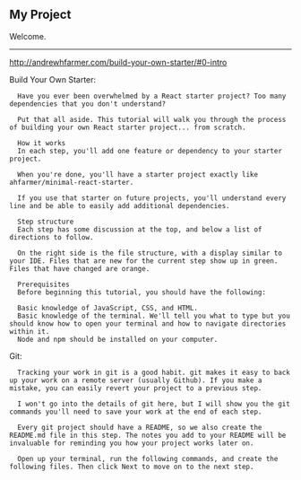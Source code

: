 My Project
---

Welcome.







_______________________________________________________________________________

http://andrewhfarmer.com/build-your-own-starter/#0-intro

Build Your Own Starter:

      Have you ever been overwhelmed by a React starter project? Too many dependencies that you don't understand?

      Put that all aside. This tutorial will walk you through the process of building your own React starter project... from scratch.

      How it works
      In each step, you'll add one feature or dependency to your starter project.

      When you're done, you'll have a starter project exactly like ahfarmer/minimal-react-starter.

      If you use that starter on future projects, you'll understand every line and be able to easily add additional dependencies.

      Step structure
      Each step has some discussion at the top, and below a list of directions to follow.

      On the right side is the file structure, with a display similar to your IDE. Files that are new for the current step show up in green. Files that have changed are orange.

      Prerequisites
      Before beginning this tutorial, you should have the following:

      Basic knowledge of JavaScript, CSS, and HTML.
      Basic knowledge of the terminal. We'll tell you what to type but you should know how to open your terminal and how to navigate directories within it.
      Node and npm should be installed on your computer.

Git:

      Tracking your work in git is a good habit. git makes it easy to back up your work on a remote server (usually Github). If you make a mistake, you can easily revert your project to a previous step.

      I won't go into the details of git here, but I will show you the git commands you'll need to save your work at the end of each step.

      Every git project should have a README, so we also create the README.md file in this step. The notes you add to your README will be invaluable for reminding you how your project works later on.

      Open up your terminal, run the following commands, and create the following files. Then click Next to move on to the next step.
